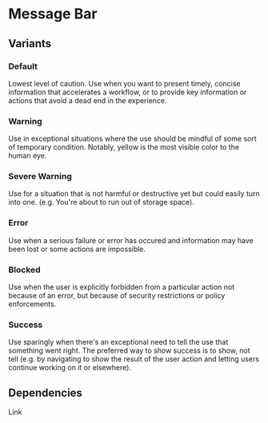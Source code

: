 # Message Bar

## Variants

### Default
Lowest level of caution. Use when you want to present timely, concise information that accelerates a workflow, or to provide key information or actions that avoid a dead end in the experience.

<!---
{{> MessageBar props=MessageBarExampleProps.default }}
--->

### Warning
Use in exceptional situations where the use should be mindful of some sort of temporary condition.  Notably, yellow is the most visible color to the human eye.

<!---
{{> MessageBar props=MessageBarExampleProps.warning }}
--->

### Severe Warning
Use for a situation that is not harmful or destructive yet but could easily turn into one. (e.g. You're about to run out of storage space).

<!---
{{> MessageBar props=MessageBarExampleProps.severeWarning }}
--->

### Error
Use when a serious failure or error has occured and information may have been lost or some actions are impossible.

<!---
{{> MessageBar props=MessageBarExampleProps.error }}
--->

### Blocked
Use when the user is explicitly forbidden from a particular action not because of an error, but because of security restrictions or policy enforcements.

<!---
{{> MessageBar props=MessageBarExampleProps.blocked }}
--->

### Success
Use sparingly when there's an exceptional need to tell the use that something went right. The preferred way to show success is to show, not tell (e.g. by navigating to show the result of the user action and letting users continue working on it or elsewhere).

<!---
{{> MessageBar props=MessageBarExampleProps.success }}
--->

## Dependencies
Link
